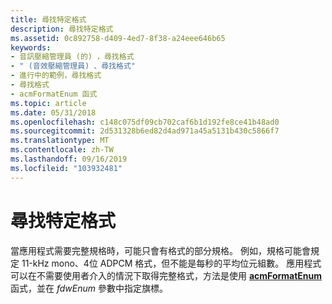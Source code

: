 ```yaml
---
title: 尋找特定格式
description: 尋找特定格式
ms.assetid: 0c892758-d409-4ed7-8f38-a24eee646b65
keywords:
- 音訊壓縮管理員 (的) ，尋找格式
- " (音效壓縮管理員) 、尋找格式"
- 進行中的範例，尋找格式
- 尋找格式
- acmFormatEnum 函式
ms.topic: article
ms.date: 05/31/2018
ms.openlocfilehash: c148c075df09cb702caf6b1d192fe8ce41b48ad0
ms.sourcegitcommit: 2d531328b6ed82d4ad971a45a5131b430c5866f7
ms.translationtype: MT
ms.contentlocale: zh-TW
ms.lasthandoff: 09/16/2019
ms.locfileid: "103932481"
---
```

# <a name="finding-a-specific-format"></a>尋找特定格式

當應用程式需要完整規格時，可能只會有格式的部分規格。 例如，規格可能會規定 11-kHz mono、4位 ADPCM 格式，但不能是每秒的平均位元組數。 應用程式可以在不需要使用者介入的情況下取得完整格式，方法是使用 [**acmFormatEnum**](/windows/desktop/api/Msacm/nf-msacm-acmformatenum) 函式，並在 *fdwEnum* 參數中指定旗標。

 

 




